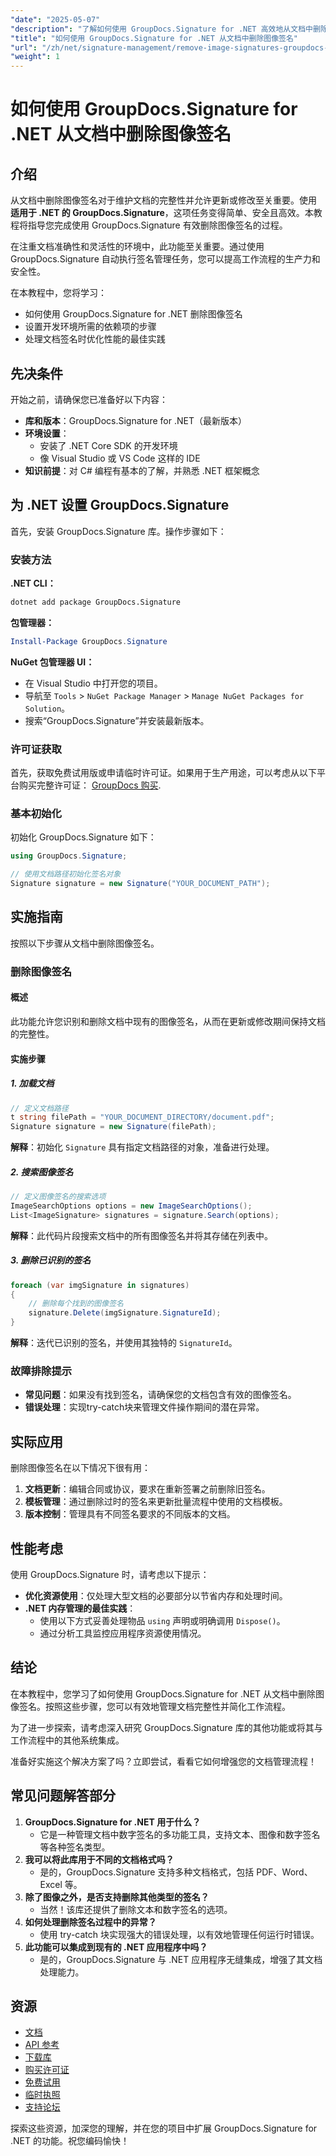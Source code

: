 ```yaml
---
"date": "2025-05-07"
"description": "了解如何使用 GroupDocs.Signature for .NET 高效地从文档中删除图像签名。简化您的文档工作流程并保持完整性。"
"title": "如何使用 GroupDocs.Signature for .NET 从文档中删除图像签名"
"url": "/zh/net/signature-management/remove-image-signatures-groupdocs-dotnet/"
"weight": 1
---
```


# 如何使用 GroupDocs.Signature for .NET 从文档中删除图像签名

## 介绍

从文档中删除图像签名对于维护文档的完整性并允许更新或修改至关重要。使用 **适用于 .NET 的 GroupDocs.Signature**，这项任务变得简单、安全且高效。本教程将指导您完成使用 GroupDocs.Signature 有效删除图像签名的过程。

在注重文档准确性和灵活性的环境中，此功能至关重要。通过使用 GroupDocs.Signature 自动执行签名管理任务，您可以提高工作流程的生产力和安全性。

在本教程中，您将学习：
- 如何使用 GroupDocs.Signature for .NET 删除图像签名
- 设置开发环境所需的依赖项的步骤
- 处理文档签名时优化性能的最佳实践

## 先决条件

开始之前，请确保您已准备好以下内容：

- **库和版本**：GroupDocs.Signature for .NET（最新版本）
- **环境设置**：
  - 安装了 .NET Core SDK 的开发环境
  - 像 Visual Studio 或 VS Code 这样的 IDE
- **知识前提**：对 C# 编程有基本的了解，并熟悉 .NET 框架概念

## 为 .NET 设置 GroupDocs.Signature

首先，安装 GroupDocs.Signature 库。操作步骤如下：

### 安装方法

**.NET CLI：**

```bash
dotnet add package GroupDocs.Signature
```

**包管理器：**

```powershell
Install-Package GroupDocs.Signature
```

**NuGet 包管理器 UI：**

- 在 Visual Studio 中打开您的项目。
- 导航至 `Tools` > `NuGet Package Manager` > `Manage NuGet Packages for Solution`。
- 搜索“GroupDocs.Signature”并安装最新版本。

### 许可证获取

首先，获取免费试用版或申请临时许可证。如果用于生产用途，可以考虑从以下平台购买完整许可证： [GroupDocs 购买](https://purchase。groupdocs.com/buy).

### 基本初始化

初始化 GroupDocs.Signature 如下：

```csharp
using GroupDocs.Signature;

// 使用文档路径初始化签名对象
Signature signature = new Signature("YOUR_DOCUMENT_PATH");
```

## 实施指南

按照以下步骤从文档中删除图像签名。

### 删除图像签名

#### 概述

此功能允许您识别和删除文档中现有的图像签名，从而在更新或修改期间保持文档的完整性。

#### 实施步骤

##### 1. 加载文档

```csharp
// 定义文档路径
t string filePath = "YOUR_DOCUMENT_DIRECTORY/document.pdf";
Signature signature = new Signature(filePath);
```

**解释**：初始化 `Signature` 具有指定文档路径的对象，准备进行处理。

##### 2. 搜索图像签名

```csharp
// 定义图像签名的搜索选项
ImageSearchOptions options = new ImageSearchOptions();
List<ImageSignature> signatures = signature.Search(options);
```

**解释**：此代码片段搜索文档中的所有图像签名并将其存储在列表中。

##### 3. 删除已识别的签名

```csharp
foreach (var imgSignature in signatures)
{
    // 删除每个找到的图像签名
    signature.Delete(imgSignature.SignatureId);
}
```

**解释**：迭代已识别的签名，并使用其独特的 `SignatureId`。

### 故障排除提示

- **常见问题**：如果没有找到签名，请确保您的文档包含有效的图像签名。
- **错误处理**：实现try-catch块来管理文件操作期间的潜在异常。

## 实际应用

删除图像签名在以下情况下很有用：
1. **文档更新**：编辑合同或协议，要求在重新签署之前删除旧签名。
2. **模板管理**：通过删除过时的签名来更新批量流程中使用的文档模板。
3. **版本控制**：管理具有不同签名要求的不同版本的文档。

## 性能考虑

使用 GroupDocs.Signature 时，请考虑以下提示：
- **优化资源使用**：仅处理大型文档的必要部分以节省内存和处理时间。
- **.NET 内存管理的最佳实践**：
  - 使用以下方式妥善处理物品 `using` 声明或明确调用 `Dispose()`。
  - 通过分析工具监控应用程序资源使用情况。

## 结论

在本教程中，您学习了如何使用 GroupDocs.Signature for .NET 从文档中删除图像签名。按照这些步骤，您可以有效地管理文档完整性并简化工作流程。

为了进一步探索，请考虑深入研究 GroupDocs.Signature 库的其他功能或将其与工作流程中的其他系统集成。

准备好实施这个解决方案了吗？立即尝试，看看它如何增强您的文档管理流程！

## 常见问题解答部分

1. **GroupDocs.Signature for .NET 用于什么？**
   - 它是一种管理文档中数字签名的多功能工具，支持文本、图像和数字签名等各种签名类型。
2. **我可以将此库用于不同的文档格式吗？**
   - 是的，GroupDocs.Signature 支持多种文档格式，包括 PDF、Word、Excel 等。
3. **除了图像之外，是否支持删除其他类型的签名？**
   - 当然！该库还提供了删除文本和数字签名的选项。
4. **如何处理删除签名过程中的异常？**
   - 使用 try-catch 块实现强大的错误处理，以有效地管理任何运行时错误。
5. **此功能可以集成到现有的 .NET 应用程序中吗？**
   - 是的，GroupDocs.Signature 与 .NET 应用程序无缝集成，增强了其文档处理能力。

## 资源

- [文档](https://docs.groupdocs.com/signature/net/)
- [API 参考](https://reference.groupdocs.com/signature/net/)
- [下载库](https://releases.groupdocs.com/signature/net/)
- [购买许可证](https://purchase.groupdocs.com/buy)
- [免费试用](https://releases.groupdocs.com/signature/net/)
- [临时执照](https://purchase.groupdocs.com/temporary-license/)
- [支持论坛](https://forum.groupdocs.com/c/signature/)

探索这些资源，加深您的理解，并在您的项目中扩展 GroupDocs.Signature for .NET 的功能。祝您编码愉快！